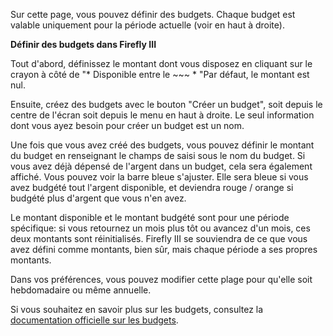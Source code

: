 Sur cette page, vous pouvez définir des budgets. Chaque budget est valable uniquement pour la période actuelle (voir en haut à droite).

**Définir des budgets dans Firefly III**

Tout d'abord, définissez le montant dont vous disposez en cliquant sur le crayon à côté de "* Disponible entre le ~~~ * "Par défaut, le montant est nul.

Ensuite, créez des budgets avec le bouton "Créer un budget", soit depuis le centre de l'écran soit depuis le menu en haut à droite. Le seul information dont vous ayez besoin pour créer un budget est un nom.

Une fois que vous avez créé des budgets, vous pouvez définir le montant du budget en renseignant le champs de saisi sous le nom du budget. Si vous avez déjà dépensé de l'argent dans un budget, cela sera également affiché. Vous pouvez voir la barre bleue s'ajuster. Elle sera bleue si vous avez budgété tout l'argent disponible, et deviendra rouge / orange si budgété plus d'argent que vous n'en avez.

Le montant disponible et le montant budgété sont pour une période spécifique: si vous retournez un mois plus tôt ou avancez d'un mois, ces deux montants sont réinitialisés. Firefly III se souviendra de ce que vous avez défini comme montants, bien sûr, mais chaque période a ses propres montants.

Dans vos préférences, vous pouvez modifier cette plage pour qu'elle soit hebdomadaire ou même annuelle.

Si vous souhaitez en savoir plus sur les budgets, consultez la [documentation officielle sur les budgets](https://docs.firefly-iii.org/concepts/budgets).